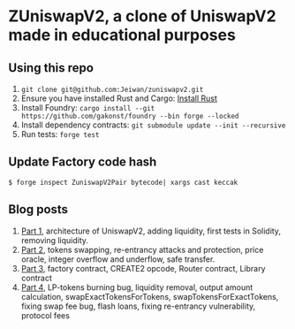 # ZUniswapV2, a clone of UniswapV2 made in educational purposes

## Using this repo

1. `git clone git@github.com:Jeiwan/zuniswapv2.git`
1. Ensure you have installed Rust and Cargo: [Install Rust](https://www.rust-lang.org/tools/install)
1. Install Foundry:
   `cargo install --git https://github.com/gakonst/foundry --bin forge --locked`
1. Install dependency contracts:
   `git submodule update --init --recursive`
1. Run tests:
   `forge test`


## Update Factory code hash
```shell
$ forge inspect ZuniswapV2Pair bytecode| xargs cast keccak
```

## Blog posts

1. [Part 1](https://jeiwan.net/posts/programming-defi-uniswapv2-1/), architecture of UniswapV2, adding liquidity, first tests in Solidity, removing liquidity.
1. [Part 2](https://jeiwan.net/posts/programming-defi-uniswapv2-2/), tokens swapping, re-entrancy attacks and protection,
   price oracle, integer overflow and underflow, safe transfer.
1. [Part 3](https://jeiwan.net/posts/programming-defi-uniswapv2-3/), factory contract, CREATE2 opcode, Router contract, Library contract
1. [Part 4](https://jeiwan.net/posts/programming-defi-uniswapv2-4/), LP-tokens burning bug, liquidity removal, output amount calculation, swapExactTokensForTokens, swapTokensForExactTokens, fixing swap fee bug, flash loans, fixing re-entrancy vulnerability, protocol fees